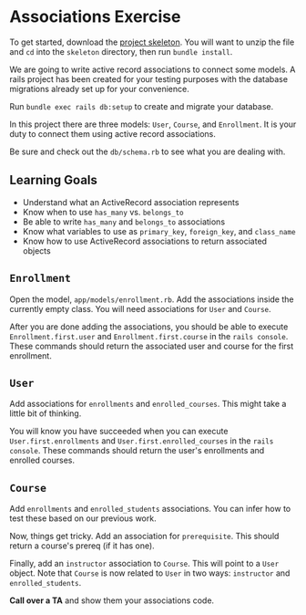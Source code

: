 # Associations Exercise

To get started, download the [project skeleton][skeleton].  You will want to unzip the file and `cd` into the `skeleton` directory, then run `bundle install`.

We are going to write active record associations to connect some models.
A rails project has been created for your testing purposes with the database
migrations already set up for your convenience. 

Run `bundle exec rails db:setup` to create and migrate your database.

In this project there are three models:
`User`, `Course`, and `Enrollment`. It is your duty to connect them using
active record associations.

Be sure and check out the `db/schema.rb` to see what you are dealing with.

[skeleton]: http://assets.aaonline.io/fullstack/sql/projects/associations_exercise/skeleton.zip?raw=true

## Learning Goals

* Understand what an ActiveRecord association represents
* Know when to use `has_many` vs. `belongs_to`
* Be able to write `has_many` and `belongs_to` associations
* Know what variables to use as `primary_key`, `foreign_key`, and `class_name`
* Know how to use ActiveRecord associations to return associated objects

## `Enrollment`

Open the model, `app/models/enrollment.rb`. Add the associations inside the
currently empty class. You will need associations for `User` and `Course`.

After you are done adding the associations, you should be able to execute
`Enrollment.first.user` and `Enrollment.first.course` in the `rails
console`. These commands should return the associated user and course
for the first enrollment.

## `User`

Add associations for `enrollments` and
`enrolled_courses`. This might take a little bit of thinking.

You will know you have succeeded when you can execute
`User.first.enrollments` and `User.first.enrolled_courses` in the `rails
console`. These commands should return the user's enrollments and
enrolled courses.


## `Course`

Add `enrollments` and `enrolled_students` associations. You can infer
how to test these based on our previous work.

Now, things get tricky. Add an association for `prerequisite`. This
should return a course's prereq (if it has one).

Finally, add an `instructor` association to `Course`. This will point to
a `User` object. Note that `Course` is now related to `User` in two
ways: `instructor` and `enrolled_students`.

**Call over a TA** and show them your associations code.

